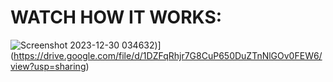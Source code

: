 # WATCH HOW IT WORKS:
![Screenshot 2023-12-30 034632](https://github.com/RyanTolbert/ArtGenerator/assets/99290261/5395cd74-2f31-4c05-bb86-602f963a1ba7))](https://drive.google.com/file/d/1DZFqRhjr7G8CuP650DuZTnNlGOv0FEW6/view?usp=sharing)
